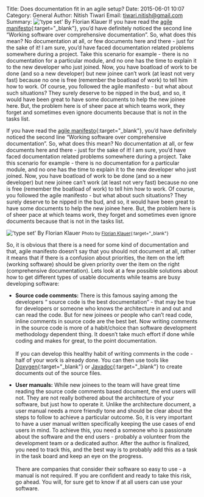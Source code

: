 Title: Does documentation fit in an agile setup?
Date: 2015-06-01 10:07
Category: General
Author: Nitish Tiwari
Email: tiwari.nitish@gmail.com
Summary: !['type set' By Florian Klauer](/images/2015-06-01_does_documentation_fit_in_an_agile_setup/type-set_florian_klauer.jpg) If you have read the [agile manifesto](http://agilemanifesto.org/ "See Agile Manifesto"){:target="_blank"}, you’d have definitely noticed the second line “Working software over comprehensive documentation”. So, what does this mean? No documentation at all, or few documents here and there - just for the sake of it! I am sure, you’d have faced documentation related problems somewhere during a project. Take this scenario for example - there is no documentation for a particular module, and no one has the time to explain it to the new developer who just joined. Now, you have boatload of work to be done (and so a new developer) but new joinee can’t work (at least not very fast) because no one is free (remember the boatload of work) to tell him how to work. Of course, you followed the agile manifesto - but what about such situations? They surely deserve to be nipped in the bud, and so, it would have been great to have some documents to help the new joinee here. But, the problem here is of sheer pace at which teams work, they forget and sometimes even ignore documents because that is not in the tasks list.


If you have read the [agile manifesto](http://agilemanifesto.org/ "See Agile Manifesto"){:target="_blank"}, you’d have definitely noticed the second line “Working software over comprehensive documentation”. So, what does this mean? No documentation at all, or few documents here and there - just for the sake of it! I am sure, you’d have faced documentation related problems somewhere during a project. Take this scenario for example - there is no documentation for a particular module, and no one has the time to explain it to the new developer who just joined. Now, you have boatload of work to be done (and so a new developer) but new joinee can’t work (at least not very fast) because no one is free (remember the boatload of work) to tell him how to work. Of course, you followed the agile manifesto - but what about such situations? They surely deserve to be nipped in the bud, and so, it would have been great to have some documents to help the new joinee here. But, the problem here is of sheer pace at which teams work, they forget and sometimes even ignore documents because that is not in the tasks list.

!['type set' By Florian Klauer](/images/2015-06-01_does_documentation_fit_in_an_agile_setup/type-set_florian_klauer.jpg)
<small>Photo by [Florian Klauer](https://unsplash.com/florianklauer "See Florian's photo"){:target="_blank"}</small>

So, it is obvious that there is a need for some kind of documentation and that, agile manifesto doesn’t say that you should not document at all, rather it means that if there is a confusion about priorities, the item on the left (working software) should be given priority over the item on the right (comprehensive documentation). Lets look at a few possible solutions about how to get different types of usable documents while teams are busy developing software:

- **Source code comments:** There is this famous saying among the developers “ source code is the best documentation” - that may be true for developers or someone who knows the architecture in and out and can read the code. But for new joinees or people who can’t read code, inline comments in source code are the best bet. Now writing comments in the source code is more of a habit/choice than software development methodology dependent thing. It doesn’t take much effort if done while coding and makes for great, to the point documentation.  
  <br />If you can develop this healthy habit of writing comments in the code - half of your work is already done. You can then use tools like [Doxygen](http://www.stack.nl/~dimitri/doxygen/ "Doxygen homepage"){:target="_blank"} or [Javadoc](http://www.oracle.com/technetwork/articles/java/index-137868.html "See the article: How to Write Doc Comments for the Javadoc Tool"){:target="_blank"} to create documents out of the source files.  

- **User manuals:** While new joinees to the team will have great time reading the source code comments based document, the end users will not. They are not really bothered about the architecture of your software, but just how to operate it. Unlike the architecture document, a user manual needs a more friendly tone and should be clear about the steps to follow to achieve a particular outcome. So, it is very important to have a user manual written specifically keeping the use cases of end users in mind. To achieve this, you need a someone who is passionate about the software and the end users - probably a volunteer from the development team or a dedicated author. After the author is finalized, you need to track this, and the best way is to probably add this as a task in the task board and keep an eye on the progress.  
  <br />There are companies that consider their software so easy to use - a manual is not required. If you are confident and ready to take this risk, go ahead. You will, for sure get to know if at all users can use your software.
